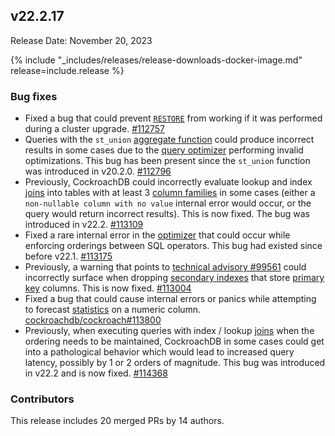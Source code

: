 ## v22.2.17

Release Date: November 20, 2023

{% include "_includes/releases/release-downloads-docker-image.md" release=include.release %}

<h3 id="v22-2-17-bug-fixes">Bug fixes</h3>

- Fixed a bug that could prevent [`RESTORE`](https://www.cockroachlabs.com/docs/v22.2/restore.html) from working if it was performed during a cluster upgrade. [#112757][#112757]
- Queries with the `st_union` [aggregate function](https://www.cockroachlabs.com/docs/v22.2/functions-and-operators.html#aggregate-functions) could produce incorrect results in some cases due to the [query optimizer](https://www.cockroachlabs.com/docs/v22.2/cost-based-optimizer) performing invalid optimizations. This bug has been present since the `st_union` function was introduced in v20.2.0. [#112796][#112796]
- Previously, CockroachDB could incorrectly evaluate lookup and index [joins](https://www.cockroachlabs.com/docs/v22.2/joins.html) into tables with at least 3 [column families](https://www.cockroachlabs.com/docs/v22.2/column-families.html) in some cases (either a `non-nullable column with no value` internal error would occur, or the query would return incorrect results). This is now fixed. The bug was introduced in v22.2. [#113109][#113109]
- Fixed a rare internal error in the [optimizer](https://www.cockroachlabs.com/docs/v22.2/cost-based-optimizer.html) that could occur while enforcing orderings between SQL operators. This bug had existed since before v22.1. [#113175][#113175]
- Previously, a warning that points to [technical advisory #99561](https://www.cockroachlabs.com/docs/advisories/a99561.html) could incorrectly surface when dropping [secondary indexes](https://www.cockroachlabs.com/docs/v22.2/indexes.html) that store [primary key](https://www.cockroachlabs.com/docs/v22.2/primary-key.html) columns. This is now fixed. [#113004][#113004]
- Fixed a bug that could cause internal errors or panics while attempting to forecast [statistics](https://www.cockroachlabs.com/docs/v22.2/cost-based-optimizer.html#table-statistics) on a numeric column. [cockroachdb/cockroach#113800][#113800]
- Previously, when executing queries with index / lookup [joins](https://www.cockroachlabs.com/docs/v22.2/joins.html) when the ordering needs to be maintained, CockroachDB in some cases could get into a pathological behavior which would lead to increased query latency, possibly by 1 or 2 orders of magnitude. This bug was introduced in v22.2 and is now fixed. [#114368][#114368]

<div class="release-note-contributors" markdown="1">

<h3 id="v22-2-17-contributors">Contributors</h3>

This release includes 20 merged PRs by 14 authors.

</div>

[#112757]: https://github.com/cockroachdb/cockroach/pull/112757
[#112796]: https://github.com/cockroachdb/cockroach/pull/112796
[#113004]: https://github.com/cockroachdb/cockroach/pull/113004
[#113109]: https://github.com/cockroachdb/cockroach/pull/113109
[#113175]: https://github.com/cockroachdb/cockroach/pull/113175
[#113800]: https://github.com/cockroachdb/cockroach/pull/113800
[#114368]: https://github.com/cockroachdb/cockroach/pull/114368
